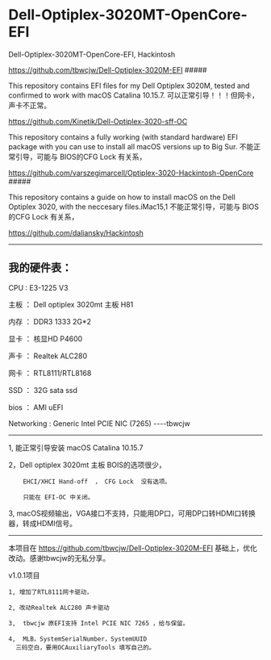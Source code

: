 # Dell-Optiplex-3020MT-OpenCore-EFI
Dell-Optiplex-3020MT-OpenCore-EFI, Hackintosh



https://github.com/tbwcjw/Dell-Optiplex-3020M-EFI         #####

This repository contains EFI files for my Dell Optiplex 3020M, tested and confirmed to work with macOS Catalina 10.15.7.
可以正常引导！！！但网卡，声卡不正常。


https://github.com/Kinetik/Dell-Optiplex-3020-sff-OC

This repository contains a fully working (with standard hardware) EFI package with you can use to install all macOS versions up to Big Sur.
不能正常引导，可能与 BIOS的CFG Lock 有关系，

https://github.com/varszegimarcell/Optiplex-3020-Hackintosh-OpenCore         #####

This repository contains a guide on how to install macOS on the Dell Optiplex 3020, with the neccesary files.iMac15,1
不能正常引导，可能与 BIOS的CFG Lock 有关系，

https://github.com/daliansky/Hackintosh

-------------------------------------------------------------------

## 我的硬件表：

CPU  :  E3-1225 V3

主板 ：  Dell optiplex 3020mt 主板    H81  

内存  ： DDR3 1333 2G*2

显卡 ：  核显HD P4600

声卡 ：  Realtek ALC280 

网卡 ：  RTL8111/RTL8168

SSD  ：  32G sata ssd

bios ：  AMI uEFI

Networking : Generic Intel PCIE NIC (7265) ----tbwcjw

-------------------------------------------------------------------

1, 能正常引导安装 macOS Catalina 10.15.7

2，Dell optiplex 3020mt 主板 BOIS的选项很少， 

        EHCI/XHCI Hand-off  ， CFG Lock  没有选项。
    
        只能在 EFI-OC 中关闭。

3, macOS视频输出，VGA接口不支持，只能用DP口，可用DP口转HDMI口转换器，转成HDMI信号。



-------------------------------------------------------------------

本项目在 https://github.com/tbwcjw/Dell-Optiplex-3020M-EFI  基础上，优化改动。感谢tbwcjw的无私分享。


v1.0.1项目

    1, 增加了RTL8111网卡驱动，  

    2, 改动Realtek ALC280 声卡驱动

    3,  tbwcjw 原EFI支持 Intel PCIE NIC 7265 ，给与保留。

    4,  MLB，SystemSerialNumber，SystemUUID
      三码空白，要用OCAuxiliaryTools 填写自己的。
      








